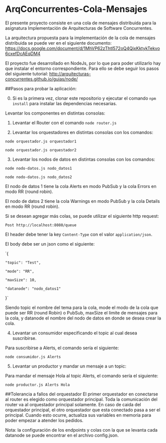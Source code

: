# ArqConcurrentes-Cola-Mensajes

El presente proyecto consiste en una cola de mensajes distribuida para la asignatura Implementación de Arquitecturas de Software Concurrentes.

La arquitectura propuesta para la implementación de la cola de mensajes distribuida se puede ver en el siguiente documento:
https://docs.google.com/document/d/1MhVP62zThtl572oQ4QjxKktykTekvo6cxefDcAEqDM4

El proyecto fue desarrollado en NodeJs, por lo que para poder utilizarlo hay que instalar el entorno correspondiente. Para ello se debe seguir los pasos del siguiente tutorial:
http://arquitecturas-concurrentes.github.io/guias/node/

##Pasos para probar la aplicación:

0) Si es la primera vez, clonar este repositorio y ejecutar el comando `npm install` para instalar las dependencias necesarias.

Levantar los componentes en distintas consolas:
1) Levantar el Router con el comando `node router.js`

2) Levantar los orquestadores en distintas consolas con los comandos:

`node orquestador.js orquestador1`

`node orquestador.js orquestador2`

3) Levantar los nodos de datos en distintas consolas con los comandos:

`node nodo-datos.js nodo_datos1`

`node nodo-datos.js nodo_datos2`

El nodo de datos 1 tiene la cola Alerts en modo PubSub y la cola Errors en modo RR (round robin).

El nodo de datos 2 tiene la cola Warnings en modo PubSub y la cola Details en modo RR (round robin).

Si se desean agregar más colas, se puede utilizar el siguiente http request:

`Post http://localhost:8080/queue`

El header debe tener la key `Content-Type` con el valor `application/json`.

El body debe ser un json como el siguiente:

`{
	
	"topic": "Test",
	
	"mode": "RR",
	
	"maxSize": 10,
	
	"datanode": "nodo_datos1"
	
}`

Siendo topic el nombre del tema para la cola, mode el modo de la cola que puede ser RR (round Robin) o PubSub, maxSize el limite de mensajes para la cola, y datanode el nombre del nodo de datos en donde se desea crear la cola.

4) Levantar un consumidor especificando el topic al cual desea suscribirse.

Para suscribirse a Alerts, el comando sería el siguiente:

`node consumidor.js Alerts`

5) Levantar un productor y mandar un mensaje a un topic:

Para mandar el mensaje Hola al topic Alerts, el comando sería el siguiente:

`node productor.js Alerts Hola`

##Tolerancia a fallos del orquestador
El primer orquestador en conectarse al router es elegido como orquestador principal. Toda la comunicación del router va al orquestador principal solamente. En caso de caida del orquestador principal, el otro orquestador que esta conectado pasa a ser el principal. Cuando esto ocurre, actualiza sus variables en memoria para poder empezar a atender los pedidos.

Nota: la configuración de los endpoints y colas con la que se levanta cada datanode se puede encontrar en el archivo config.json.



